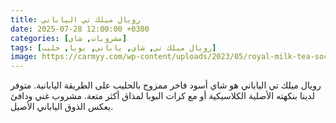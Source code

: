 ```yaml
---
title: رويال ميلك تي الياباني
date: 2025-07-28 12:00:00 +0300
categories: [مشروبات, شاي]
tags: [رويال ميلك تي, شاي, ياباني, بوبا, حليب]
image: https://carmyy.com/wp-content/uploads/2023/05/royal-milk-tea-social.jpg
---
```


رويال ميلك تي الياباني هو شاي أسود فاخر ممزوج بالحليب على الطريقة اليابانية. متوفر لدينا بنكهته الأصلية الكلاسيكية أو مع كرات البوبا لمذاق أكثر متعة. مشروب غني ودافئ يعكس الذوق الياباني الأصيل. 